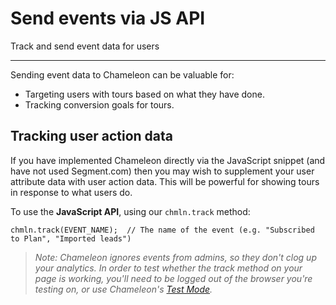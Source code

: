 # Send events via JS API

Track and send event data for users

---


Sending event data to Chameleon can be valuable for:

- Targeting users with tours based on what they have done.
- Tracking conversion goals for tours.



## Tracking user action data

If you have implemented Chameleon directly via the JavaScript snippet (and have not used Segment.com) then you may wish to supplement your user attribute data with user action data. This will be powerful for showing tours in response to what users do. 



To use the **JavaScript API**, using our `chmln.track` method:

```
chmln.track(EVENT_NAME);  // The name of the event (e.g. "Subscribed to Plan", "Imported leads")
```

> *Note: Chameleon ignores events from admins, so they don't clog up your analytics. In order to test whether the track method on your page is working, you'll need to be logged out of the browser you're testing on, or use Chameleon's [Test Mode](https://intercom.help/chameleon/becoming-a-chameleon-expert/testing-analyzing-and-iterating/how-can-i-test-my-tour#test-mode).*

